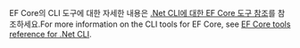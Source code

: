 <span data-ttu-id="022f9-101">EF Core의 CLI 도구에 대한 자세한 내용은 [.Net CLI에 대한 EF Core 도구 참조](/ef/core/miscellaneous/cli/dotnet)를 참조하세요.</span><span class="sxs-lookup"><span data-stu-id="022f9-101">For more information on the CLI tools for EF Core, see [EF Core tools reference for .Net CLI](/ef/core/miscellaneous/cli/dotnet).</span></span>